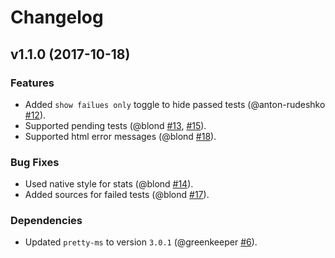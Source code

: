 Changelog
=========

v1.1.0 (2017-10-18)
-------------------

### Features

* Added `show failues only` toggle to hide passed tests (@anton-rudeshko [#12]).
* Supported pending tests (@blond [#13], [#15]).
* Supported html error messages (@blond [#18]).

[#12]: https://github.com/blond/mocha-simple-html-reporter/pull/12
[#13]: https://github.com/blond/mocha-simple-html-reporter/pull/13
[#15]: https://github.com/blond/mocha-simple-html-reporter/pull/15
[#18]: https://github.com/blond/mocha-simple-html-reporter/pull/18

### Bug Fixes

* Used native style for stats (@blond [#14]).
* Added sources for failed tests (@blond [#17]).

[#14]: https://github.com/blond/mocha-simple-html-reporter/pull/14
[#17]: https://github.com/blond/mocha-simple-html-reporter/pull/17

### Dependencies

* Updated `pretty-ms` to version `3.0.1` (@greenkeeper [#6]).

[#6]: https://github.com/blond/mocha-simple-html-reporter/pull/6

